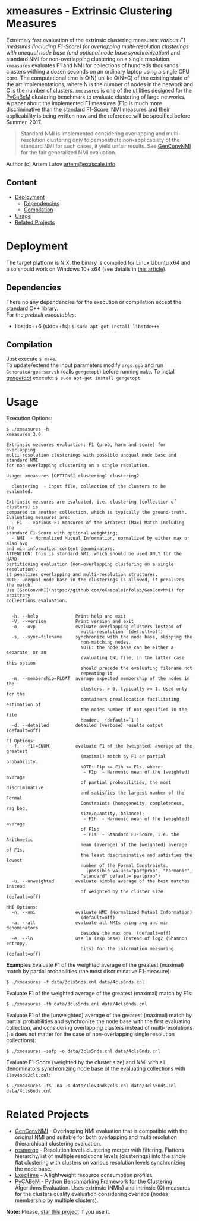 # xmeasures - Extrinsic Clustering Measures
Extremely fast evaluation of the extrinsic clustering measures: *various F1 measures (including F1-Score) for overlapping multi-resolution clusterings with unequal node base (and optional node base synchronization)* and standard NMI for non-overlapping clustering on a single resolution.  
`xmeasures` evaluates F1 and NMI for collections of hundreds thousands clusters withing a dozen seconds on an ordinary laptop using a single CPU core. The computational time is O(N) unlike O(N*C) of the existing state of the art implementations, where N is the number of nodes in the network and C is the number of clusters.
`xmeasures` is one of the utilities designed for the [PyCaBeM](https://github.com/eXascaleInfolab/PyCABeM) clustering benchmark to evaluate clustering of large networks.  
A paper about the implemented F1 measures (F1p is much more discriminative than the standard F1-Score, NMI measures and their applicability is being written now and the reference will be specified before Summer, 2017.
> Standard NMI is implemented considering overlapping and multi-resolution clustering only to demonstrate non-applicability of the standard NMI for such cases, it yield unfair results. See [GenConvNMI](https://github.com/eXascaleInfolab/GenConvNMI) for the fair generalized NMI evaluation.

Author (c)  Artem Lutov <artem@exascale.info>

## Content
- [Deployment](#deployment)
	- [Dependencies](#dependencies)
	- [Compilation](#compilation)
- [Usage](#usage)
- [Related Projects](#related-projects)

# Deployment

The target platform is NIX, the binary is compiled for Linux Ubuntu x64 and also should work on Windows 10+ x64 (see details in [this article](https://www.howtogeek.com/249966/how-to-install-and-use-the-linux-bash-shell-on-windows-10/)).

## Dependencies
There no any dependencies for the execution or compilation except the standard C++ library.  
For the *prebuilt executables*:
- libstdc++6 (stdc++fs): `$ sudo apt-get install libstdc++6`

## Compilation
Just execute `$ make`.  
To update/extend the input parameters modify `args.ggo` and run `GenerateArgparser.sh` (calls `gengetopt`) before running `make`. To install [*gengetopt*](https://www.gnu.org/software/gengetopt) execute: `$ sudo apt-get install gengetopt`.

# Usage
Execution Options:
```
$ ./xmeasures -h
xmeasures 3.0

Extrinsic measures evaluation: F1 (prob, harm and score) for overlapping
multi-resolution clusterings with possible unequal node base and standard NMI
for non-overlapping clustering on a single resolution.

Usage: xmeasures [OPTIONS] clustering1 clustering2

  clustering  - input file, collection of the clusters to be evaluated.

Extrinsic measures are evaluated, i.e. clustering (collection of clusters) is
compared to another collection, which is typically the ground-truth.
Evaluating measures are:
  - F1  - various F1 measures of the Greatest (Max) Match including the
standard F1-Score with optional weighting;
  - NMI  - Normalized Mutual Information, normalized by either max or also avg
and min information content denominators.
ATTENTION: this is standard NMI, which should be used ONLY for the HARD
partitioning evaluation (non-overlapping clustering on a single resolution).
it penalizes overlapping and multi-resolution structures.
NOTE: unequal node base in the clusterings is allowed, it penalizes the match.
Use [GenConvNMI](https://github.com/eXascaleInfolab/GenConvNMI) for arbitrary
collections evaluation.


  -h, --help              Print help and exit
  -V, --version           Print version and exit
  -o, --ovp               evaluate overlapping clusters instead of
                            multi-resolution  (default=off)
  -s, --sync=filename     synchronize with the node base, skipping the
                            non-matching nodes.
                            NOTE: the node base can be either a separate, or an
                            evaluating CNL file, in the latter case this option
                            should precede the evaluating filename not
                            repeating it
  -m, --membership=FLOAT  average expected membership of the nodes in the
                            clusters, > 0, typically >= 1. Used only for the
                            containers preallocation facilitating estimation of
                            the nodes number if not specified in the file
                            header.  (default=`1')
  -d, --detailed          detailed (verbose) results output  (default=off)

F1 Options:
  -f, --f1[=ENUM]         evaluate F1 of the [weighted] average of the greatest
                            (maximal) match by F1 or partial probability.
                            NOTE: F1p <= F1h <= F1s, where:
                             - F1p  - Harmonic mean of the [weighted] average
                            of partial probabilities, the most discriminative
                            and satisfies the largest number of the Formal
                            Constraints (homogeneity, completeness, rag bag,
                            size/quantity, balance);
                             - F1h  - Harmonic mean of the [weighted] average
                            of F1s;
                             - F1s  - Standard F1-Score, i.e. the Arithmetic
                            mean (average) of the [weighted] average of F1s,
                            the least discriminative and satisfies the lowest
                            number of the Formal Constraints.
                              (possible values="partprob", "harmonic",
                            "standard" default=`partprob')
  -u, --unweighted        evaluate simple average of the best matches instead
                            of weighted by the cluster size  (default=off)

NMI Options:
  -n, --nmi               evaluate NMI (Normalized Mutual Information)
                            (default=off)
  -a, --all               evaluate all NMIs using avg and min denominators
                            besides the max one  (default=off)
  -e, --ln                use ln (exp base) instead of log2 (Shannon entropy,
                            bits) for the information measuring  (default=off)
```

**Examples**
Evaluate F1 of the weighted average of the greatest (maximal) match by partial probabilities (the most discriminative F1-measure):
```
$ ./xmeasures -f data/3cls5nds.cnl data/4cls6nds.cnl
```

Evaluate F1 of the weighted average of the greatest (maximal) match by F1s:
```
$ ./xmeasures -fh data/3cls5nds.cnl data/4cls6nds.cnl
```

Evaluate F1 of the [unweighted] average of the greatest (maximal) match by partial probabilities and synchronize the node base with the first evaluating collection, and considering overlapping clusters instead of multi-resolutions (`-o` does not matter for the case of non-overlapping single resolution collections):
```
$ ./xmeasures -sufp -o data/3cls5nds.cnl data/4cls6nds.cnl
```

Evaluate F1-Score (weighted by the cluster size) and  NMI with all denominators synchronizing node base of the evaluating collections with `1lev4nds2cls.cnl`:
```
$ ./xmeasures -fs -na -s data/1lev4nds2cls.cnl data/3cls5nds.cnl data/4cls6nds.cnl
```

# Related Projects
- [GenConvNMI](https://github.com/eXascaleInfolab/GenConvNMI) - Overlapping NMI evaluation that is compatible with the original NMI and suitable for both overlapping and multi resolution (hierarchical) clustering evaluation.
- [resmerge](https://github.com/eXascaleInfolab/resmerge)  - Resolution levels clustering merger with filtering. Flattens hierarchy/list of multiple resolutions levels (clusterings) into the single flat clustering with clusters on various resolution levels synchronizing the node base.
- [ExecTime](https://bitbucket.org/lumais/exectime/)  - A lightweight resource consumption profiler.
- [PyCABeM](https://github.com/eXascaleInfolab/PyCABeM) - Python Benchmarking Framework for the Clustering Algorithms Evaluation. Uses extrinsic (NMIs) and intrinsic (Q) measures for the clusters quality evaluation considering overlaps (nodes membership by multiple clusters).

**Note:** Please, [star this project](https://github.com/eXascaleInfolab/xmeasures) if you use it.
